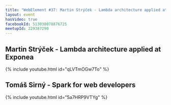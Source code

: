 ```yaml
---
title: "WebElement #37: Martin Strýček - Lambda architecture applied at Exponea; Tomáš Sirný - Spark for web developers"
layout: event
hasVideo: true
facebookId: 513038078876725
meetupId: 229387290
---
```


## Martin Strýček - Lambda architecture applied at Exponea

{% include youtube.html id="qLVTmOGw7To" %}


## Tomáš Sirný - Spark for web developers

{% include youtube.html id="5a7HRP9VTYg" %}
